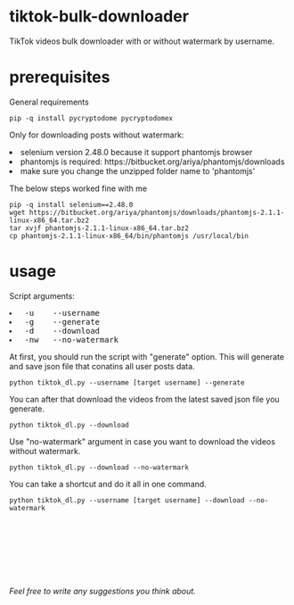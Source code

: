 # tiktok-bulk-downloader
TikTok videos bulk downloader with or without watermark by username. 

# prerequisites 
General requirements
```
pip -q install pycryptodome pycryptodomex
```
Only for downloading posts without watermark:
<li> selenium version 2.48.0 because it support phantomjs browser
<li> phantomjs is required: https://bitbucket.org/ariya/phantomjs/downloads
<li> make sure you change the unzipped folder name to 'phantomjs'
  
The below steps worked fine with me
```
pip -q install selenium==2.48.0
wget https://bitbucket.org/ariya/phantomjs/downloads/phantomjs-2.1.1-linux-x86_64.tar.bz2 
tar xvjf phantomjs-2.1.1-linux-x86_64.tar.bz2 
cp phantomjs-2.1.1-linux-x86_64/bin/phantomjs /usr/local/bin 
```


# usage
Script arguments:
<pre>
<li> -u    --username
<li> -g    --generate
<li> -d    --download
<li> -nw   --no-watermark
</pre>

At first, you should run the script with "generate" option. This will generate and save json file that conatins all user posts data.
```
python tiktok_dl.py --username [target username] --generate
```
You can after that download the videos from the latest saved json file you generate.
```
python tiktok_dl.py --download
```
Use "no-watermark" argument in case you want to download the videos without watermark.
```
python tiktok_dl.py --download --no-watermark
```
You can take a shortcut and do it all in one command.
```
python tiktok_dl.py --username [target username] --download --no-watermark
```
<br><br><br><br><br><br><br>
*Feel free to write any suggestions you think about.*
